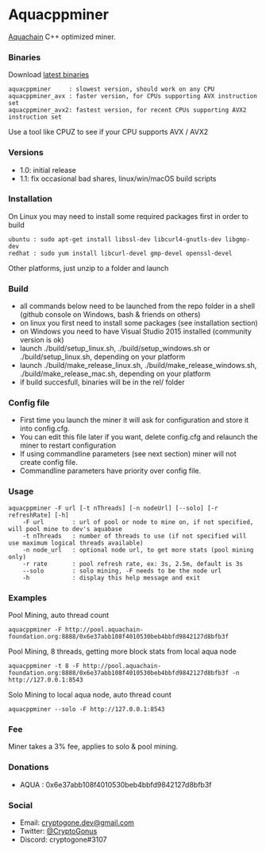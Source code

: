 # Aquacppminer
[Aquachain](https://aquachain.github.io/) C++ optimized miner.

### Binaries
Download [latest binaries](https://bitbucket.org/cryptogone/aquacppminer/downloads)

    aquacppminer     : slowest version, should work on any CPU
    aquacppminer_avx : faster version, for CPUs supporting AVX instruction set
    aquacppminer_avx2: fastest version, for recent CPUs supporting AVX2 instruction set

Use a tool like CPUZ to see if your CPU supports AVX / AVX2

### Versions
* 1.0: initial release
* 1.1: fix occasional bad shares, linux/win/macOS build scripts

### Installation
On Linux you may need to install some required packages first in order to build

    ubuntu : sudo apt-get install libssl-dev libcurl4-gnutls-dev libgmp-dev
    redhat : sudo yum install libcurl-devel gmp-devel openssl-devel

Other platforms, just unzip to a folder and launch

### Build
* all commands below need to be launched from the repo folder in a shell (github console on Windows, bash & friends on others)
* on linux you first need to install some packages (see installation section)
* on Windows you need to have Visual Studio 2015 installed (community version is ok)
* launch ./build/setup_linux.sh, ./build/setup_windows.sh or ./build/setup_linux.sh, depending on your platform
* launch ./build/make_release_linux.sh, ./build/make_release_windows.sh, ./build/make_release_mac.sh, depending on your platform
* if build succesfull, binaries will be in the rel/ folder

### Config file
* First time you launch the miner it will ask for configuration and store it into config.cfg. 
* You can edit this file later if you want, delete config.cfg and relaunch the miner to restart configuration
* If using commandline parameters (see next section) miner will not create config file.
* Commandline parameters have priority over config file.

### Usage
    aquacppminer -F url [-t nThreads] [-n nodeUrl] [--solo] [-r refreshRate] [-h]
        -F url        : url of pool or node to mine on, if not specified, will pool mine to dev's aquabase
        -t nThreads   : number of threads to use (if not specified will use maximum logical threads available)
        -n node_url   : optional node url, to get more stats (pool mining only)
        -r rate       : pool refresh rate, ex: 3s, 2.5m, default is 3s
        --solo        : solo mining, -F needs to be the node url
        -h            : display this help message and exit

### Examples

Pool Mining, auto thread count

    aquacppminer -F http://pool.aquachain-foundation.org:8888/0x6e37abb108f4010530beb4bbfd9842127d8bfb3f

Pool Mining, 8 threads, getting more block stats from local aqua node

    aquacppminer -t 8 -F http://pool.aquachain-foundation.org:8888/0x6e37abb108f4010530beb4bbfd9842127d8bfb3f -n http://127.0.0.1:8543

Solo Mining to local aqua node, auto thread count

    aquacppminer --solo -F http://127.0.0.1:8543

### Fee
Miner takes a 3% fee, applies to solo & pool mining.

### Donations
* AQUA : 0x6e37abb108f4010530beb4bbfd9842127d8bfb3f

### Social
* Email: cryptogone.dev@gmail.com
* Twitter: [@CryptoGonus](https://twitter.com/CryptoGonus)
* Discord: cryptogone#3107
